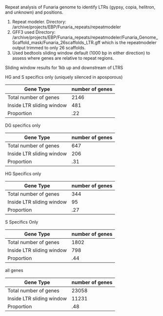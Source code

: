 Repeat analysis of Funaria genome to identify LTRs (gypsy, copia, helitron, and unknown) and positions. 

1) Repeat modeler. Directory: /archive/projects/EBP/Funaria_repeats/repeatmodeler
2) GFF3 used Directory: /archive/projects/EBP/Funaria_repeats/repeatmodeler/Funaria_Genome_Scaffold_mask/Funaria_26scaffolds_LTR.gff which is the repeatmodeler output trimmed to only 26 scaffolds. 
3) Used bedtools sliding window default (1000 bp in either direction) to assess where genes are relative to repeat regions. 

Sliding window results for 1kb up and downstream of LTRS

HG and S specifics only (uniquely silenced in aposporous)

| Gene Type | number of genes |
| ----- | ----- |
| Total number of genes | 2146 |
| Inside LTR sliding window | 481 |
| Proportion | .22 |

DG specifics only

| Gene Type | number of genes |
| ----- | ----- |
| Total number of genes | 647 |
| Inside LTR sliding window | 206 |
| Proportion | .31 |

HG Specifics only

| Gene Type | number of genes |
| ----- | ----- |
| Total number of genes | 344 |
| Inside LTR sliding window | 95  |
| Proportion | .27 |

S Specifics Only 

| Gene Type | number of genes |
| ----- | ----- |
| Total number of genes | 1802 |
| Inside LTR sliding window | 798 |
| Proportion | .44 |



all genes

| Gene Type | number of genes |
| ----- | ----- |
| Total number of genes | 23058 |
| Inside LTR sliding window | 11231 |
| Proportion | .48 |


